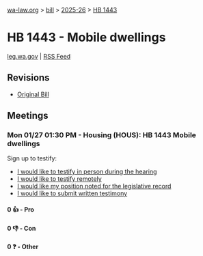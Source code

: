 [wa-law.org](/) > [bill](/bill/) > [2025-26](/bill/2025-26/) > [HB 1443](/bill/2025-26/hb/1443/)

# HB 1443 - Mobile dwellings
[leg.wa.gov](https://app.leg.wa.gov/billsummary?BillNumber=1443&Year=2025&Initiative=false) | [RSS Feed](./rss.xml)

## Revisions
* [Original Bill](1/)

## Meetings
### Mon 01/27 01:30 PM - Housing (HOUS): HB 1443 Mobile dwellings
Sign up to testify:
* [I would like to testify in person during the hearing](https://app.leg.wa.gov/csi/Testifier/Add?chamber=House&mId=32606&aId=162185&caId=25063&tId=1)
* [I would like to testify remotely](https://app.leg.wa.gov/csi/Testifier/Add?chamber=House&mId=32606&aId=162185&caId=25063&tId=2)
* [I would like my position noted for the legislative record](https://app.leg.wa.gov/csi/Testifier/Add?chamber=House&mId=32606&aId=162185&caId=25063&tId=3)
* [I would like to submit written testimony](https://app.leg.wa.gov/csi/Testifier/Add?chamber=House&mId=32606&aId=162185&caId=25063&tId=4)

#### 0 👍 - Pro

#### 0 👎 - Con

#### 0 ❓ - Other
